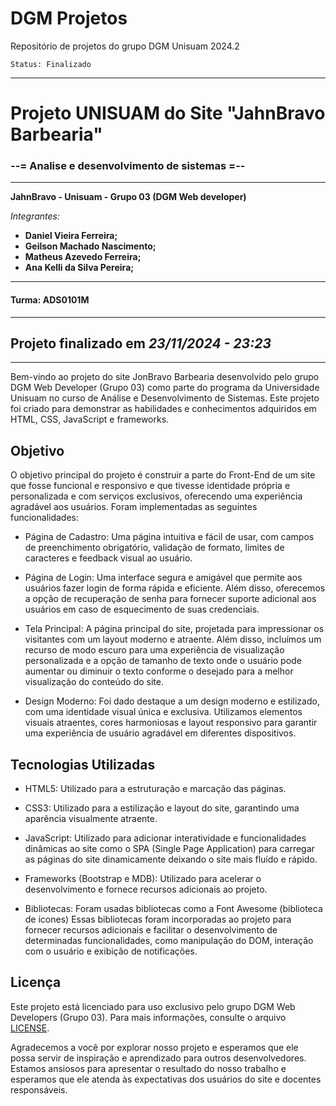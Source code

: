 # DGM Projetos

Repositório de projetos do grupo DGM Unisuam 2024.2

    Status: Finalizado

----------------------------------------------

# Projeto UNISUAM do Site "JahnBravo Barbearia"

### --= Analise e desenvolvimento de sistemas =--

----------------------------------------------
**JahnBravo - Unisuam - Grupo 03 (DGM Web developer)**

*Integrantes:*

- **Daniel Vieira Ferreira;**
- **Geilson Machado Nascimento;**
- **Matheus Azevedo Ferreira;**
- **Ana Kelli da Silva Pereira;**

---

#### Turma: ADS0101M

----------------------------------------------

## Projeto finalizado em *23/11/2024 - 23:23*

----------------------------------------------

Bem-vindo ao projeto do site JonBravo Barbearia desenvolvido pelo grupo DGM Web Developer (Grupo 03) como parte do programa da Universidade Unisuam no curso de Análise e Desenvolvimento de Sistemas. Este projeto foi criado para demonstrar as habilidades e conhecimentos adquiridos em HTML, CSS, JavaScript e frameworks.

## Objetivo

O objetivo principal do projeto é construir a parte do Front-End de um site que fosse funcional e responsivo e que tivesse identidade própria e personalizada e com serviços exclusivos, oferecendo uma experiência agradável aos usuários. Foram implementadas as seguintes funcionalidades:

- Página de Cadastro: Uma página intuitiva e fácil de usar, com campos de preenchimento obrigatório, validação de formato, limites de caracteres e feedback visual ao usuário.

- Página de Login: Uma interface segura e amigável que permite aos usuários fazer login de forma rápida e eficiente. Além disso, oferecemos a opção de recuperação de senha para fornecer suporte adicional aos usuários em caso de esquecimento de suas credenciais.

- Tela Principal: A página principal do site, projetada para impressionar os visitantes com um layout moderno e atraente. Além disso, incluímos um recurso de modo escuro para uma experiência de visualização personalizada e a opção de tamanho de texto onde o usuário pode aumentar ou diminuir o texto conforme o desejado para a melhor visualização do conteúdo do site.

- Design Moderno: Foi dado destaque a um design moderno e estilizado, com uma identidade visual única e exclusiva. Utilizamos elementos visuais atraentes, cores harmoniosas e layout responsivo para garantir uma experiência de usuário agradável em diferentes dispositivos.

## Tecnologias Utilizadas

- HTML5: Utilizado para a estruturação e marcação das páginas.

- CSS3: Utilizado para a estilização e layout do site, garantindo uma aparência visualmente atraente.

- JavaScript: Utilizado para adicionar interatividade e funcionalidades dinâmicas ao site como o SPA (Single Page Application) para carregar as páginas do site dinamicamente deixando o site mais fluído e rápido.

- Frameworks (Bootstrap e MDB): Utilizado para acelerar o desenvolvimento e fornece recursos adicionais ao projeto.

- Bibliotecas: Foram usadas bibliotecas como a Font Awesome (biblioteca de ícones)<!--,  jQuery (biblioteca JavaScript) e iziToast (biblioteca JavaScript para notificações). -->
Essas bibliotecas foram incorporadas ao projeto para fornecer recursos adicionais e facilitar o desenvolvimento de determinadas funcionalidades, como manipulação do DOM, interação com o usuário e exibição de notificações.

<!-- ## Resultados Alcançados

O projeto foi concluído com sucesso, atendendo a todos os requisitos e funcionalidades solicitadas. Com a aplicação dos conhecimentos adquiridos, conseguimos criar um site profissional, funcional e esteticamente agradável. O site oferece uma experiência envolvente aos usuários, destacando a marca Telecall e demonstrando nosso domínio das tecnologias web. -->

## Licença

Este projeto está licenciado para uso exclusivo pelo grupo DGM Web Developers (Grupo 03). Para mais informações, consulte o arquivo [LICENSE](./LICENSE).

Agradecemos a você por explorar nosso projeto e esperamos que ele possa servir de inspiração e aprendizado para outros desenvolvedores. Estamos ansiosos para apresentar o resultado do nosso trabalho e esperamos que ele atenda às expectativas dos usuários do site e docentes responsáveis.

<!-- Agradecemos a você por explorar nosso projeto e esperamos que ele possa servir de inspiração e aprendizado para outros desenvolvedores. Estamos orgulhosos de apresentar o resultado do nosso trabalho e esperamos que ele atenda às expectativas da Telecall e dos usuários do site. -->

